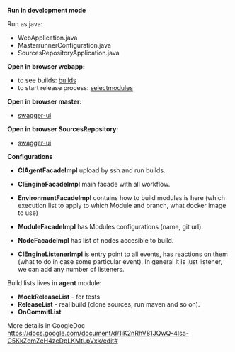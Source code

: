 **Run in development mode**

Run as java:
- WebApplication.java
- MasterrunnerConfiguration.java
- SourcesRepositoryApplication.java

**Open in browser webapp:**
- to see builds: [builds](http://localhost:8090/builds)
- to start release process: [selectmodules](http://localhost:8090/selectmodules)

**Open in browser master:**
- [swagger-ui](http://localhost:8081/swagger-ui.html)

**Open in browser SourcesRepository:**
- [swagger-ui](http://localhost:8082/swagger-ui.html)


**Configurations**
- **CIAgentFacadeImpl** upload by ssh and run builds.
- **CIEngineFacadeImpl** main facade with all workflow.
- **EnvironmentFacadeImpl** contains how to build modules is here  (which execution list to apply to which Module and branch, 
what docker image to use)
- **ModuleFacadeImpl** has Modules configurations  (name, git url).
- **NodeFacadeImpl** has list of nodes accesible to build.


- **CIEngineListenerImpl** is entry point to all events, has reactions on them (what to do in case some particular event). 
In general it is just listener, we can add any number of listeners.

Build lists lives in **agent** module:
- **MockReleaseList** - for tests
- **ReleaseList** - real build (clone sources, run maven and so on).
- **OnCommitList** 


More details in GoogleDoc https://docs.google.com/document/d/1iK2nRhV81JQwQ-4Isa-C5KkZemZeH4zeDpLKMtLpVxk/edit#